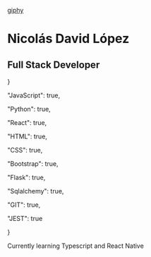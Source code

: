 
[giphy](https://user-images.githubusercontent.com/116603604/219517330-cd9a75c7-fa78-4e06-972f-94d941f252b1.gif)
<h1 background-image> Nicolás David López </h1>
<h2> Full Stack Developer </h2>
<p>}</p>
<p>"JavaScript": true,</p>
 <p>"Python": true,</p>
 <p>"React": true,</p>
 <p>"HTML": true,</p>
 <p>"CSS": true,</p>
 <p>"Bootstrap": true,</p>
 <p>"Flask": true,</p>
 <p>"Sqlalchemy": true,</p>
 <p>"GIT": true,</p>
 <p>"JEST": true</p>
<p>}</p>


<p> Currently learning Typescript and React Native </p>
